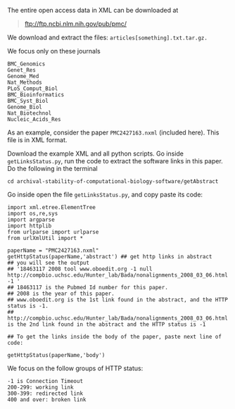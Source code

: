 
The entire open access data in XML can be downloaded at

> ftp://ftp.ncbi.nlm.nih.gov/pub/pmc/

We download and extract the files: ```articles[something].txt.tar.gz.```

We focus only on these journals

```
BMC_Genomics   
Genet_Res    
Genome_Med      
Nat_Methods        
PLoS_Comput_Biol
BMC_Bioinformatics  
BMC_Syst_Biol  
Genome_Biol  
Nat_Biotechnol  
Nucleic_Acids_Res
```

As an example, consider the paper ```PMC2427163.nxml``` (included here). This file is in XML format. 

Download the example XML and all python scripts. Go inside ```getLinksStatus.py```, run the code to extract the software links in this paper. Do the following in the terminal 

```git clone https://github.com/datduong/archival-stability-of-computational-biology-software.git
cd archival-stability-of-computational-biology-software/getAbstract
```

Go inside open the file ```getLinksStatus.py```, and copy paste its code: 

```from urllib2 import HTTPError
import xml.etree.ElementTree
import os,re,sys
import argparse
import httplib
from urlparse import urlparse
from urlXmlUtil import * 
  
paperName = "PMC2427163.nxml" 
getHttpStatus(paperName,'abstract') ## get http links in abstract
## you will see the output 
## '18463117 2008 tool www.oboedit.org -1 null http://compbio.uchsc.edu/Hunter_lab/Bada/nonalignments_2008_03_06.html -1 '
## 18463117 is the Pubmed Id number for this paper. 
## 2008 is the year of this paper. 
## www.oboedit.org is the 1st link found in the abstract, and the HTTP status is -1. 
## http://compbio.uchsc.edu/Hunter_lab/Bada/nonalignments_2008_03_06.html is the 2nd link found in the abstract and the HTTP status is -1

## To get the links inside the body of the paper, paste next line of code: 

getHttpStatus(paperName,'body')

```

We focus on the follow groups of HTTP status: 
```
-1 is Connection Timeout 
200-299: working link
300-399: redirected link 
400 and over: broken link
```

